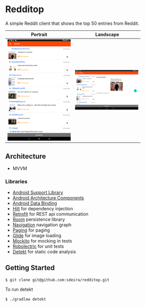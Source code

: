 # Redditop

A simple Reddit client that shows the top 50 entries from Reddit.

| Portrait | Landscape |
|-|-|
|<img src="https://github.com/sdeira/redditop/blob/master/screenshots/portrait.png" width="200">|<img src="https://github.com/sdeira/redditop/blob/master/screenshots/landscape.png" width="200">|


## Architecture
- MVVM

### Libraries
* [Android Support Library][support-lib]
* [Android Architecture Components][arch]
* [Android Data Binding][data-binding]
* [Hilt][hilt] for dependency injection
* [Retrofit][retrofit] for REST api communication
* [Room][room] persistence library
* [Navigation][navigation] navigation graph
* [Paging][paging] for paging
* [Glide][glide] for image loading
* [Mockito][mockito] for mocking in tests
* [Robolectric][robolectric] for unit tests
* [Detekt][detekt] for static code analysis

[support-lib]: https://developer.android.com/topic/libraries/support-library/index.html
[arch]: https://developer.android.com/arch
[data-binding]: https://developer.android.com/topic/libraries/data-binding/index.html
[hilt]: https://dagger.dev/hilt/
[retrofit]: http://square.github.io/retrofit
[room]: https://developer.android.com/topic/libraries/architecture/room
[navigation]: https://developer.android.com/guide/navigation
[paging]: https://developer.android.com/topic/libraries/architecture/paging/v3-overview
[glide]: https://github.com/bumptech/glide
[mockito]: http://site.mockito.org
[robolectric]: http://robolectric.org/
[detekt]: https://detekt.github.io/detekt/

## Getting Started

```shell
$ git clone git@github.com:sdeira/redditop.git
```

To run detekt

```shell
$ ./gradlew detekt
```


